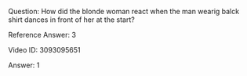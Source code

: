 Question: How did the blonde woman react when the man wearig balck shirt dances in front of her at the start?

Reference Answer: 3

Video ID: 3093095651

Answer: 1

